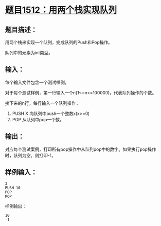 # [题目1512：用两个栈实现队列](http://ac.jobdu.com/problem.php?pid=1512)

## 题目描述：

用两个栈来实现一个队列，完成队列的Push和Pop操作。

队列中的元素为int类型。
## 输入：

每个输入文件包含一个测试样例。

对于每个测试样例，第一行输入一个n(1<=n<=100000)，代表队列操作的个数。

接下来的n行，每行输入一个队列操作：

1. PUSH X 向队列中push一个整数x(x>=0)
2. POP 从队列中pop一个数。

## 输出：

对应每个测试案例，打印所有pop操作中从队列pop中的数字。如果执行pop操作时，队列为空，则打印-1。

## 样例输入：

```
3
PUSH 10
POP
POP
```

样例输出：

```
10
-1
```
